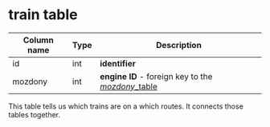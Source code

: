 # train table

Column name     | Type          | Description
------------    | ------------- | -------------
id              | int           | **identifier**
mozdony         | int           | **engine ID** - foreign key to the [*mozdony*_table](https://github.com/vluv99/train_database/blob/master/docs/mozdony_table.md)


This table tells us which trains are on a which routes. It connects those tables together.